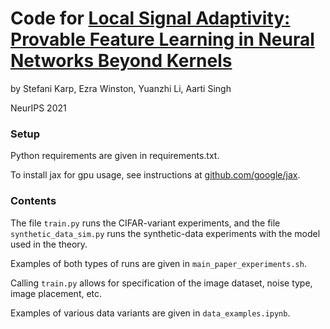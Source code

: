 # Code for [Local Signal Adaptivity: Provable Feature Learning in Neural Networks Beyond Kernels](https://papers.nips.cc/paper/2021/hash/d064bf1ad039ff366564f352226e7640-Abstract.html)
by Stefani Karp, Ezra Winston, Yuanzhi Li, Aarti Singh

NeurIPS 2021



### Setup
Python requirements are given in requirements.txt.

To install jax for gpu usage, see instructions at [github.com/google/jax](https://github.com/google/jax).


### Contents
The file ```train.py``` runs the CIFAR-variant experiments, and the file ```synthetic_data_sim.py``` runs the synthetic-data experiments with the model used in the theory.

Examples of both types of runs are given in ```main_paper_experiments.sh```.

Calling ```train.py``` allows for specification of the image dataset, noise type, image placement, etc.

Examples of various data variants are given in ```data_examples.ipynb```.

